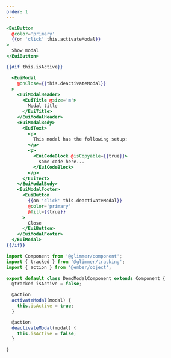 ```yaml
---
order: 1
---
```


<!-- <EuiText>
Each <strong>EuiModal</strong> requires a specific set of nested child components. They can be omitted if necessary, but the order cannot be changed or interrupted.

Modals come a wrapping <strong>EuiOverlayMask</strong> to obscure the content beneath, but unlike flyouts, modals cannot be dismissed by clicking on the overlay mask. This is inline with our modal usage guidelines which requires there to be a primary action button, even if that button simply closes the modal.
</EuiText> -->

```hbs template
<EuiButton
  @color='primary'
  {{on 'click' this.activateModal}}
>
  Show modal
</EuiButton>

{{#if this.isActive}}

  <EuiModal
    @onClose={{this.deactivateModal}}
  >
    <EuiModalHeader>
      <EuiTitle @size='m'>
        Modal title
      </EuiTitle>
    </EuiModalHeader>
    <EuiModalBody>
      <EuiText>
        <p>
          This modal has the following setup:
        </p>
        <p>
          <EuiCodeBlock @isCopyable={{true}}>
            some code here...
          </EuiCodeBlock>
        </p>
      </EuiText>
    </EuiModalBody>
    <EuiModalFooter>
      <EuiButton
        {{on 'click' this.deactivateModal}}
        @color='primary'
        @fill={{true}}
      >
        Close
      </EuiButton>
    </EuiModalFooter>
  </EuiModal>
{{/if}}
```

```js component
import Component from '@glimmer/component';
import { tracked } from '@glimmer/tracking';
import { action } from '@ember/object';

export default class DemoModalComponent extends Component {
  @tracked isActive = false;

  @action
  activateModal(modal) {
    this.isActive = true;
  }

  @action
  deactivateModal(modal) {
    this.isActive = false;
  }

}
```
